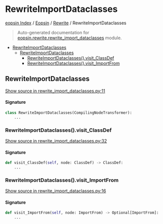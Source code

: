 # RewriteImportDataclasses

[eopsin Index](../../README.md#eopsin-index) /
[Eopsin](../index.md#eopsin) /
[Rewrite](./index.md#rewrite) /
RewriteImportDataclasses

> Auto-generated documentation for [eopsin.rewrite.rewrite_import_dataclasses](https://github.com/ImperatorLang/eopsin/blob/feat/docs/eopsin/rewrite/rewrite_import_dataclasses.py) module.

- [RewriteImportDataclasses](#rewriteimportdataclasses)
  - [RewriteImportDataclasses](#rewriteimportdataclasses-1)
    - [RewriteImportDataclasses().visit_ClassDef](#rewriteimportdataclasses()visit_classdef)
    - [RewriteImportDataclasses().visit_ImportFrom](#rewriteimportdataclasses()visit_importfrom)

## RewriteImportDataclasses

[Show source in rewrite_import_dataclasses.py:11](https://github.com/ImperatorLang/eopsin/blob/feat/docs/eopsin/rewrite/rewrite_import_dataclasses.py#L11)

#### Signature

```python
class RewriteImportDataclasses(CompilingNodeTransformer):
    ...
```

### RewriteImportDataclasses().visit_ClassDef

[Show source in rewrite_import_dataclasses.py:32](https://github.com/ImperatorLang/eopsin/blob/feat/docs/eopsin/rewrite/rewrite_import_dataclasses.py#L32)

#### Signature

```python
def visit_ClassDef(self, node: ClassDef) -> ClassDef:
    ...
```

### RewriteImportDataclasses().visit_ImportFrom

[Show source in rewrite_import_dataclasses.py:16](https://github.com/ImperatorLang/eopsin/blob/feat/docs/eopsin/rewrite/rewrite_import_dataclasses.py#L16)

#### Signature

```python
def visit_ImportFrom(self, node: ImportFrom) -> Optional[ImportFrom]:
    ...
```